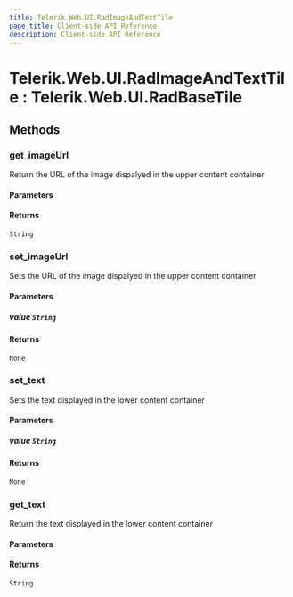 ```yaml
---
title: Telerik.Web.UI.RadImageAndTextTile
page_title: Client-side API Reference
description: Client-side API Reference
---
```


# Telerik.Web.UI.RadImageAndTextTile : Telerik.Web.UI.RadBaseTile 

## Methods

### get_imageUrl

Return the URL of the image dispalyed in the upper content container

#### Parameters

#### Returns

`String` 

### set_imageUrl

Sets the URL of the image dispalyed in the upper content container

#### Parameters

##### value `String`

#### Returns

`None` 

### set_text

Sets the text displayed in the lower content container

#### Parameters

##### value `String`

#### Returns

`None` 

### get_text

Return the text displayed in the lower content container

#### Parameters

#### Returns

`String` 

